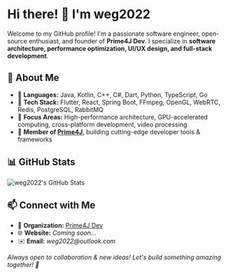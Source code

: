 # Hi there! 👋 I'm weg2022

Welcome to my GitHub profile! I'm a passionate software engineer, open-source enthusiast, and founder of **Prime4J Dev**. I specialize in **software architecture, performance optimization, UI/UX design, and full-stack development**.

## 🚀 About Me
- 🔹 **Languages:** Java, Kotlin, C++, C#, Dart, Python, TypeScript, Go  
- 🔹 **Tech Stack:** Flutter, React, Spring Boot, FFmpeg, OpenGL, WebRTC, Redis, PostgreSQL, RabbitMQ  
- 🔹 **Focus Areas:** High-performance architecture, GPU-accelerated computing, cross-platform development, video processing  
- 🔹 **Member of [Prime4J](https://github.com/Prime4J)**, building cutting-edge developer tools & frameworks  

## 📊 GitHub Stats
![weg2022's GitHub Stats](https://github-readme-stats.vercel.app/api?username=weg2022&show_icons=true&theme=tokyonight)

## 📫 Connect with Me
- 🏢 **Organization:** [Prime4J Dev](https://github.com/Prime4J)  
- 🌐 **Website:** _Coming soon..._  
- ✉️ **Email:** _weg2022@outlook.com_  

_Always open to collaboration & new ideas! Let's build something amazing together! 🚀_